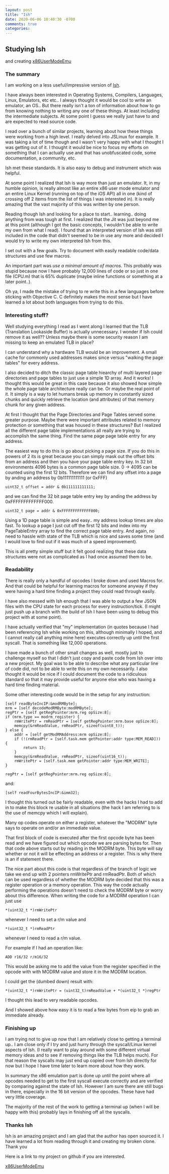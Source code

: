 ```yaml
---
layout: post
title: "Ish"
date: 2020-06-06 10:40:30 -0700
comments: true
categories: 
---
```


## Studying Ish

and creating [x86UserModeEmu](https://github.com/bebrws/x86LinuxUserModeEmu)

### The summary

I am working on a less useful/impressive version of [Ish](https://github.com/tbodt/ish).

I have always been interested in Operating Systems, Compilers, Languages, Linux, Emulators, etc etc.. I always thought it would be cool to write an emulator, an OS.. But there really isn't a ton of information about how to go from knowing nothing to writing any one of these things. At least including the intermediate subjects. At some point I guess we really just have to and are expected to read source code.

I read over a bunch of similar projects, learning about how these things were working from a high level. I really delved into JSLinux for example. It was taking a lot of time though and I wasn't very happy with what I thought I was getting out of it. I thought it would be nice to focus my efforts on something that I can actually use and that has unobfuscated code, some documentation, a community, etc.

Ish met these standards. It is also easy to debug and instrument which was helpful.

At some point I realized that Ish is way more than just an emulator. It, in my humble opinion, is really almost like an entire x86 user mode emulator and an entire Linux Kernel (running on top of the iOS API) all in one (kind of crossing off 2 items from the list of things I was interested in). It is really amazing that the vast majority of this was written by one person.

Reading though Ish and looking for a place to start.. learning.. doing anything from was tough at first. I realized that the Jit was just beyond me at this point (although I got the basic concepts, I wouldn't be able to write my own from what I read). I found that an interpreted version of Ish was still included in the code that didn't seemed to be in use any more and decided I would try to write my own interpreted Ish from this.

I set out with a few goals. Try to document with easily readable code/data structures and use few macros.

An important part was *use a minimal amount of macros*. This probably was stupid because now I have probably 12,000 lines of code or so just in one file (CPU.m) that is 65% duplicate (maybe inline functions or something at a later point..). 

Oh ya, I made the mistake of trying to re write this in a few languages before sticking with Objective C. C definitely makes the most sense but I have learned a lot about both languages from trying to do this.

### Interesting stuff?

Well studying everything I read as I went along I learned that the TLB (Translation Lookaside Buffer) is actually unnecessary. I wonder if Ish could remove it as well?? Unless maybe there is some security reason I am missing to keep an emulated TLB in place? 

I can understand why a hardware TLB would be an improvement. A small cache for commonly used addresses makes since versus "walking the page tables" for every address.

I also decided to ditch the classic page table hiearchy of multi layered page directories and page tables to just use a simple 1D array. And it works! I thought this would be great in this case because it also showed how simple the whole page table architecture really can be. Or maybe the real point of it. It simply is a way to let humans break up memory in constantly sized chunks and quickly retrieve the location (and attributes) of that memory chunk for any given address.

At first I thought that the Page Directories and Page Tables served some greater purpose. Maybe there were important attributes related to memory protection or something that was housed in these structures? But I realized all the different page table implementations all really are trying to accomplish the same thing. Find the same page page table entry for any address.

The easiest way to do this is go about picking a page size. If you do this in powers of 2 its is great because you can simply mask out the offset bits from an address and then you have your page table entry key. In 32 bit environments 4096 bytes is a common page table size. 0 -> 4095 can be counted using the first 12 bits. Therefore we can find any offset into a page by anding an address by 0b111111111111 (or 0xFFF) 
    
    uint32_t offset = addr & 0b111111111111; 

and we can find the 32 bit page table entry key by anding the address by 0xFFFFFFFFFFFFF000.

    uint32_t page = addr & 0xFFFFFFFFFFFFF000; 

Using a 1D page table is simple and easy.. my address lookup times are also fast. To lookup a page I just cut off the first 12 bits and index into my PageTableEntry array to find the correct page table entry. And again, no need to hassle with state of the TLB which is nice and saves some time (and I would love to find out if it was much of a speed improvement).

This is all pretty simple stuff but it felt good realizing that these data structures were not as complicated as I had once assumed them to be.

### Readability

There is really only a handful of opcodes I broke down and used Macros for. And that could be helpful for learning macros for someone anyway if they were having a hard time finding a project they could read through easily.

I have also messed with Ish enough that I was able to output a few JSON files with the CPU state for each process for every instruction/tick. (I might just push up a branch with the build of Ish I have been using to debug this project with at some point).

I have actually verified that "my" implementation (in quotes because I had been referencing Ish while working on this, although minimally I hoped, and I cannot really call anything mine here) executes correctly up until the first syscall. That is something like 12,000 operations.

I have made a bunch of other small changes as well, mostly just to challenge myself so that I didn't just copy and paste code from Ish over into a new project. My goal was to be able to describe what any particular line of code did, not to be able to write this on my own necessarily. I also thought it would be nice if I could document the code to a ridiculous standard so that it may provide useful for anyone else who was having a hard time finding material.

Some other interesting code would be in the setup for any instruction:

    [self readByteIncIP:&modRMByte];
    mrm = [self decodeModRMByte:modRMByte];
    regPtr = [self getRegPointer:mrm.reg opSize:8];
    if (mrm.type == modrm_register) {
        rmWritePtr = rmReadPtr = [self getRegPointer:mrm.base opSize:8];
        memcpy(&rmReadValue, rmReadPtr, sizeof(uint8_t));
    } else {
        addr = [self getModRMAddress:mrm opSize:8];
        if (!(rmReadPtr = [self.task.mem getPointer:addr type:MEM_READ])) {
            return 13;
        }
        memcpy(&rmReadValue, rmReadPtr, sizeof(uint16_t));
        rmWritePtr = [self.task.mem getPointer:addr type:MEM_WRITE];
    }
    
    regPtr = [self getRegPointer:mrm.reg opSize:8];

and:

    [self readFourBytesIncIP:&imm32];


I thought this turned out be fairly readable, even with the hacks I had to add in to make this block re usable in all situations (the hack I am referring to is the use of memcpy which I will explain).

Many op codes operate on either a register, whatever the "MODRM" byte says to operate on and/or an immediate value.

That first block of code is executed after the first opcode byte has been read and we have figured out which opcode we are parsing bytes for. Then that code above starts out by reading in the MODRM byte. This byte will say whether or not it will be effecting an address or a register. This is why there is an if statement there.

The nice part about this code is that regardless of the branch of logic we take we end up with 2 pointers rmWritePtr and rmReadPtr. Both of which can be used regardless of whether the MODRM byte decided that this was a register operation or a memory operation. This way the code actually performing the operations doesn't need to check the MODRM byte or worry about this difference. When writing the code for a MODRM operation I can just use 

    *(uint32_t *)rmWritePtr 

whenever I need to set a r/m value and 

    *(uint32_t *)rmReadPtr 

whenever I need to read a r/m value.

For example if I had an operation like:

    ADD r16/32 r/m16/32  

This would be asking me to add the value from the register specified in the opcode with with MODRM value and store it in the MODRM location.

I could get the (dumbed down) result with:

    *(uint32_t *)rmWritePtr = (uint32_t)rmReadValue + *(uint32_t *)regPtr

I thought this lead to very readable opcodes.

And I showed above how easy it is to read a few bytes from eip to grab an immediate already.

### Finishing up


I am trying not to give up now that I am relatively close to getting a terminal up.. I am close only if I try and just hurry through the syscall/Linux kernel aspects of Ish. (I really want to play around with some different virtual memory ideas and to see if removing things like the TLB helps much). For that reason the syscalls may just end up copied over from Ish directly for now but I hope I have time later to learn more about how they work.

In summary the x86 emulation part is done up until the point where all opcodes needed to get to the first syscall execute correctly and are verified by comparing against the state of Ish. However I am sure there are still bugs in there, especially in the 16 bit version of the opcodes. These have had very little coverage.

The majority of the rest of the work to getting a terminal up (when I will be happy with this) probably lays in finishing off all the syscalls.


### Thanks Ish

Ish is an amazing project and I am glad that the author has open sourced it. I have learned a lot from reading through it and creating my broken clone. Thank you


Here is a link to my project on github if you are interested.

[x86UserModeEmu](https://github.com/bebrws/x86LinuxUserModeEmu)
